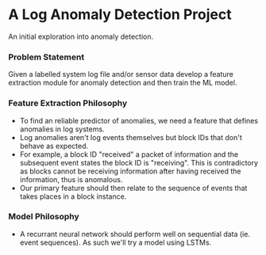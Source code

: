 # A Log Anomaly Detection Project
 An initial exploration into anomaly detection.


### Problem Statement
Given a labelled system log file and/or sensor data develop a feature extraction module for anomaly detection and then train the ML model.

### Feature Extraction Philosophy
- To find an reliable predictor of anomalies, we need a feature that defines anomalies in log systems.
- Log anomalies aren't log events themselves but block IDs that don't behave as expected. 
- For example, a block ID "received" a packet of information and the subsequent event states the block ID is "receiving". This is contradictory as blocks cannot be receiving information after having received the information, thus is anomalous.
- Our primary feature should then relate to the sequence of events that takes places in a block instance.

### Model Philosophy
- A recurrant neural network should perform well on sequential data (ie. event sequences). As such we'll try a model using LSTMs.
